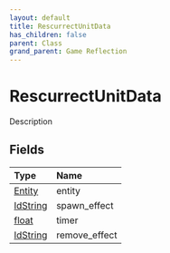 ```yaml
---
layout: default
title: RescurrectUnitData
has_children: false
parent: Class
grand_parent: Game Reflection
---
```

# RescurrectUnitData
Description 

## Fields

| Type | Name |
|:----------|:--------------|
| [Entity](/riftbreaker-wiki/docs/game-reflection/classes/entity/) | entity |
| [IdString](/riftbreaker-wiki/docs/game-reflection/components/id_string/) | spawn_effect |
| [float](/riftbreaker-wiki/docs/game-reflection/components/float/) | timer |
| [IdString](/riftbreaker-wiki/docs/game-reflection/components/id_string/) | remove_effect |

